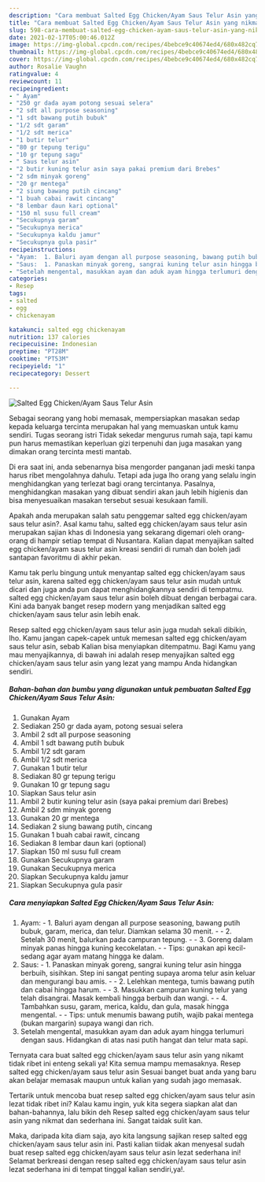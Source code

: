 ```yaml
---
description: "Cara membuat Salted Egg Chicken/Ayam Saus Telur Asin yang nikmat dan Mudah Dibuat"
title: "Cara membuat Salted Egg Chicken/Ayam Saus Telur Asin yang nikmat dan Mudah Dibuat"
slug: 598-cara-membuat-salted-egg-chicken-ayam-saus-telur-asin-yang-nikmat-dan-mudah-dibuat
date: 2021-02-17T05:00:46.012Z
image: https://img-global.cpcdn.com/recipes/4bebce9c40674ed4/680x482cq70/salted-egg-chickenayam-saus-telur-asin-foto-resep-utama.jpg
thumbnail: https://img-global.cpcdn.com/recipes/4bebce9c40674ed4/680x482cq70/salted-egg-chickenayam-saus-telur-asin-foto-resep-utama.jpg
cover: https://img-global.cpcdn.com/recipes/4bebce9c40674ed4/680x482cq70/salted-egg-chickenayam-saus-telur-asin-foto-resep-utama.jpg
author: Rosalie Vaughn
ratingvalue: 4
reviewcount: 11
recipeingredient:
- " Ayam"
- "250 gr dada ayam potong sesuai selera"
- "2 sdt all purpose seasoning"
- "1 sdt bawang putih bubuk"
- "1/2 sdt garam"
- "1/2 sdt merica"
- "1 butir telur"
- "80 gr tepung terigu"
- "10 gr tepung sagu"
- " Saus telur asin"
- "2 butir kuning telur asin saya pakai premium dari Brebes"
- "2 sdm minyak goreng"
- "20 gr mentega"
- "2 siung bawang putih cincang"
- "1 buah cabai rawit cincang"
- "8 lembar daun kari optional"
- "150 ml susu full cream"
- "Secukupnya garam"
- "Secukupnya merica"
- "Secukupnya kaldu jamur"
- "Secukupnya gula pasir"
recipeinstructions:
- "Ayam:  1. Baluri ayam dengan all purpose seasoning, bawang putih bubuk, garam, merica, dan telur. Diamkan selama 30 menit.  2. Setelah 30 menit, balurkan pada campuran tepung.  3. Goreng dalam minyak panas hingga kuning kecokelatan.  Tips: gunakan api kecil-sedang agar ayam matang hingga ke dalam."
- "Saus:  1. Panaskan minyak goreng, sangrai kuning telur asin hingga berbuih, sisihkan. Step ini sangat penting supaya aroma telur asin keluar dan mengurangi bau amis.  2. Lelehkan mentega, tumis bawang putih dan cabai hingga harum.   3. Masukkan campuran kuning telur yang telah disangrai. Masak kembali hingga berbuih dan wangi.  4. Tambahkan susu, garam, merica, kaldu, dan gula, masak hingga mengental.   Tips: untuk menumis bawang putih, wajib pakai mentega (bukan margarin) supaya wangi dan rich."
- "Setelah mengental, masukkan ayam dan aduk ayam hingga terlumuri dengan saus. Hidangkan di atas nasi putih hangat dan telur mata sapi."
categories:
- Resep
tags:
- salted
- egg
- chickenayam

katakunci: salted egg chickenayam 
nutrition: 137 calories
recipecuisine: Indonesian
preptime: "PT28M"
cooktime: "PT53M"
recipeyield: "1"
recipecategory: Dessert

---
```



![Salted Egg Chicken/Ayam Saus Telur Asin](https://img-global.cpcdn.com/recipes/4bebce9c40674ed4/680x482cq70/salted-egg-chickenayam-saus-telur-asin-foto-resep-utama.jpg)

Sebagai seorang yang hobi memasak, mempersiapkan masakan sedap kepada keluarga tercinta merupakan hal yang memuaskan untuk kamu sendiri. Tugas seorang istri Tidak sekedar mengurus rumah saja, tapi kamu pun harus memastikan keperluan gizi terpenuhi dan juga masakan yang dimakan orang tercinta mesti mantab.

Di era  saat ini, anda sebenarnya bisa mengorder panganan jadi meski tanpa harus ribet mengolahnya dahulu. Tetapi ada juga lho orang yang selalu ingin menghidangkan yang terlezat bagi orang tercintanya. Pasalnya, menghidangkan masakan yang dibuat sendiri akan jauh lebih higienis dan bisa menyesuaikan masakan tersebut sesuai kesukaan famili. 



Apakah anda merupakan salah satu penggemar salted egg chicken/ayam saus telur asin?. Asal kamu tahu, salted egg chicken/ayam saus telur asin merupakan sajian khas di Indonesia yang sekarang digemari oleh orang-orang di hampir setiap tempat di Nusantara. Kalian dapat menyajikan salted egg chicken/ayam saus telur asin kreasi sendiri di rumah dan boleh jadi santapan favoritmu di akhir pekan.

Kamu tak perlu bingung untuk menyantap salted egg chicken/ayam saus telur asin, karena salted egg chicken/ayam saus telur asin mudah untuk dicari dan juga anda pun dapat menghidangkannya sendiri di tempatmu. salted egg chicken/ayam saus telur asin boleh dibuat dengan berbagai cara. Kini ada banyak banget resep modern yang menjadikan salted egg chicken/ayam saus telur asin lebih enak.

Resep salted egg chicken/ayam saus telur asin juga mudah sekali dibikin, lho. Kamu jangan capek-capek untuk memesan salted egg chicken/ayam saus telur asin, sebab Kalian bisa menyiapkan ditempatmu. Bagi Kamu yang mau menyajikannya, di bawah ini adalah resep menyajikan salted egg chicken/ayam saus telur asin yang lezat yang mampu Anda hidangkan sendiri.

<!--inarticleads1-->

##### Bahan-bahan dan bumbu yang digunakan untuk pembuatan Salted Egg Chicken/Ayam Saus Telur Asin:

1. Gunakan  Ayam
1. Sediakan 250 gr dada ayam, potong sesuai selera
1. Ambil 2 sdt all purpose seasoning
1. Ambil 1 sdt bawang putih bubuk
1. Ambil 1/2 sdt garam
1. Ambil 1/2 sdt merica
1. Gunakan 1 butir telur
1. Sediakan 80 gr tepung terigu
1. Gunakan 10 gr tepung sagu
1. Siapkan  Saus telur asin
1. Ambil 2 butir kuning telur asin (saya pakai premium dari Brebes)
1. Ambil 2 sdm minyak goreng
1. Gunakan 20 gr mentega
1. Sediakan 2 siung bawang putih, cincang
1. Gunakan 1 buah cabai rawit, cincang
1. Sediakan 8 lembar daun kari (optional)
1. Siapkan 150 ml susu full cream
1. Gunakan Secukupnya garam
1. Gunakan Secukupnya merica
1. Siapkan Secukupnya kaldu jamur
1. Siapkan Secukupnya gula pasir




<!--inarticleads2-->

##### Cara menyiapkan Salted Egg Chicken/Ayam Saus Telur Asin:

1. Ayam:  - 1. Baluri ayam dengan all purpose seasoning, bawang putih bubuk, garam, merica, dan telur. Diamkan selama 30 menit. -  - 2. Setelah 30 menit, balurkan pada campuran tepung. -  - 3. Goreng dalam minyak panas hingga kuning kecokelatan. -  - Tips: gunakan api kecil-sedang agar ayam matang hingga ke dalam.
1. Saus:  - 1. Panaskan minyak goreng, sangrai kuning telur asin hingga berbuih, sisihkan. Step ini sangat penting supaya aroma telur asin keluar dan mengurangi bau amis. -  - 2. Lelehkan mentega, tumis bawang putih dan cabai hingga harum.  -  - 3. Masukkan campuran kuning telur yang telah disangrai. Masak kembali hingga berbuih dan wangi. -  - 4. Tambahkan susu, garam, merica, kaldu, dan gula, masak hingga mengental.  -  - Tips: untuk menumis bawang putih, wajib pakai mentega (bukan margarin) supaya wangi dan rich.
1. Setelah mengental, masukkan ayam dan aduk ayam hingga terlumuri dengan saus. Hidangkan di atas nasi putih hangat dan telur mata sapi.




Ternyata cara buat salted egg chicken/ayam saus telur asin yang nikamt tidak ribet ini enteng sekali ya! Kita semua mampu memasaknya. Resep salted egg chicken/ayam saus telur asin Sesuai banget buat anda yang baru akan belajar memasak maupun untuk kalian yang sudah jago memasak.

Tertarik untuk mencoba buat resep salted egg chicken/ayam saus telur asin lezat tidak ribet ini? Kalau kamu ingin, yuk kita segera siapkan alat dan bahan-bahannya, lalu bikin deh Resep salted egg chicken/ayam saus telur asin yang nikmat dan sederhana ini. Sangat taidak sulit kan. 

Maka, daripada kita diam saja, ayo kita langsung sajikan resep salted egg chicken/ayam saus telur asin ini. Pasti kalian tiidak akan menyesal sudah buat resep salted egg chicken/ayam saus telur asin lezat sederhana ini! Selamat berkreasi dengan resep salted egg chicken/ayam saus telur asin lezat sederhana ini di tempat tinggal kalian sendiri,ya!.

